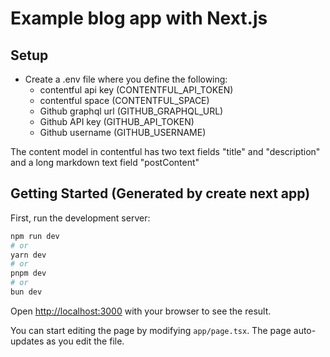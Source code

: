 # Example blog app with Next.js

## Setup

- Create a .env file where you define the following:
    - contentful api key (CONTENTFUL_API_TOKEN)
    - contentful space (CONTENTFUL_SPACE)
    - Github graphql url (GITHUB_GRAPHQL_URL)
    - Github API key (GITHUB_API_TOKEN)
    - Github username (GITHUB_USERNAME)

The content model in contentful has two text fields "title" and "description" and a long markdown text field "postContent"

## Getting Started (Generated by create next app)

First, run the development server:

```bash
npm run dev
# or
yarn dev
# or
pnpm dev
# or
bun dev
```

Open [http://localhost:3000](http://localhost:3000) with your browser to see the result.

You can start editing the page by modifying `app/page.tsx`. The page auto-updates as you edit the file.
